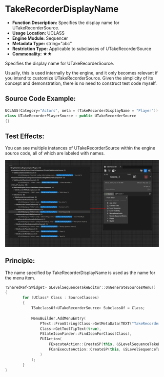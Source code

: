 # TakeRecorderDisplayName

- **Function Description:** Specifies the display name for UTakeRecorderSource.
- **Usage Location:** UCLASS
- **Engine Module:** Sequencer
- **Metadata Type:** string="abc"
- **Restriction Type:** Applicable to subclasses of UTakeRecorderSource
- **Commonality:** ★★

Specifies the display name for UTakeRecorderSource.

Usually, this is used internally by the engine, and it only becomes relevant if you intend to customize UTakeRecorderSource. Given the simplicity of its concept and demonstration, there is no need to construct test code myself.

## Source Code Example:

```cpp
UCLASS(Category="Actors", meta = (TakeRecorderDisplayName = "Player"))
class UTakeRecorderPlayerSource : public UTakeRecorderSource
{}
```

## Test Effects:

You can see multiple instances of UTakeRecorderSource within the engine source code, all of which are labeled with names.

![Untitled](Untitled.png)

## Principle:

The name specified by TakeRecorderDisplayName is used as the name for the menu item.

```cpp
TSharedRef<SWidget> SLevelSequenceTakeEditor::OnGenerateSourcesMenu()
{
		for (UClass* Class : SourceClasses)
		{
			TSubclassOf<UTakeRecorderSource> SubclassOf = Class;

			MenuBuilder.AddMenuEntry(
				FText::FromString(Class->GetMetaData(TEXT("TakeRecorderDisplayName"))),
				Class->GetToolTipText(true),
				FSlateIconFinder::FindIconForClass(Class),
				FUIAction(
					FExecuteAction::CreateSP(this, &SLevelSequenceTakeEditor::AddSourceFromClass, SubclassOf),
					FCanExecuteAction::CreateSP(this, &SLevelSequenceTakeEditor::CanAddSourceFromClass, SubclassOf)
				)
			);
		}
}
```
